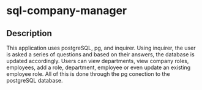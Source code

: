 # sql-company-manager

## Description

This application uses postgreSQL, pg, and inquirer. Using inquirer, the user is asked a series of questions and based on their answers, the database is updated accordingly. Users can view departments, view company roles, employees, add a role, department, employee or even update an existing employee role.
All of this is done through the pg conection to the postgreSQL database.